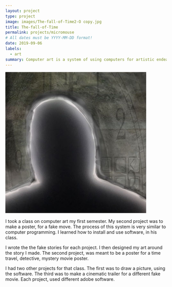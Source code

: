 ```yaml
---
layout: project
type: project
image: images/The-fall-of-Time2-O copy.jpg
title: The-fall-of-Time
permalink: projects/micromouse
# All dates must be YYYY-MM-DD format!
date: 2019-09-06
labels:
  - art
summary: Computer art is a system of using computers for artistic endeavors.
---
```


<div class="ui small rounded images">
  <img class="ui image" src="../images/The-fall-of-Time2-O copy.jpg">
</div>

I took a class on computer art my first semester. My second project was to make a poster, for a fake move. The process of this system is very similar to computer programming. I learned how to install and use software, in his class.
 
I wrote the the fake stories for each project. I then designed my art around the story I made. The second project, was meant to be a poster for a time travel, detective, mystery movie poster. 
 
I had two other projects for that class. The first was to draw a picture, using the software. The third was to make a cinematic trailer for a different fake movie. Each project, used different adobe software.
